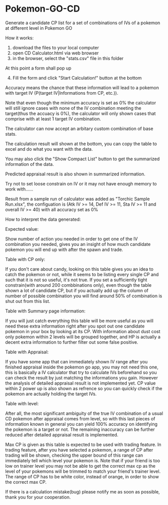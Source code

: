 # Pokemon-GO-CD
Generate a candidate CP list for a set of combinations of IVs of a pokemon at different level in Pokemon GO

How it works:
1. download the files to your local computer
2. open CD Calculator.html via web browser
3. in the browser, select the "stats.csv" file in this folder

At this point a form shall pop up

4. Fill the form and click "Start Calculation!" button at the bottom

Accuracy means the chance that these information will lead to a pokemon with target IV (P(target IV|Informations from CP, etc.)). 

Note that even though the minimum accuracy is set as 0% the calculator will still ignore cases with none of the IV combination meeting the target(thus the accuacy is 0%), the calculator will only shown cases that comprise with at least 1 target IV combination.

The calculator can now accept an arbitary custom combination of base stats.

The calculation result will shown at the bottom, you can copy the table to excel and do what you want with the data.

You may also click the "Show Compact List" button to get the summarized information of the data.

Predicted appraisal result is also shown in summarized information.

Try not to set loose constrain on IV or it may not have enough memory to work with......

Result from a sample run of calculator was added as "Torchic Sample Run.xlsx", the configuation is (Atk IV >= 14, Def IV >= 11, Sta IV >= 11 and overall IV >= 40) with all accuracy set as 0%

How to interpret the data generated:


Expected value: 

Show number of action you needed in order to get one of the IV combination you needed, gives you an insight of how much candidate pokemon you will end up with after the spawn and trade.

Table with CP only:

If you don't care about candy, looking on this table gives you an idea to catch the pokemon or not, while it seems to be listing every single CP and such that it is not so useful, it's not true. If you set a sufficiently tight constrain(with around 200 combbinations only), even though the table shown a lot of candidate CP, but if you actually add up the column of number of possible combination you will find around 50% of combination is shut out from this list.

Table with Summary page information:

If you will just catch everything this table will be more useful as you will need these extra information right after you spot out one candidate pokemon in your box by looking at its CP. With information about dust cost only pokemon within 2 levels will be grouped together, and HP is actually a decent extra information to further filter out some false positive. 

Table with Appraisal:

If you have some app that can immediately shown IV range after you finished appraisal inside the pokemon go app, you may not need this one, this is basically a IV calculator that try to calculate IVs beforehand so you can check the result by just matching the informations you gain. However the analysis of detailed appraisal result is not implemented yet.
CP value within 2 power up is also shown as refrence so you can quickly check if the pokemon are actually holding the target IVs.

Table with level:

After all, the most significant ambiguity of the true IV combination of a usual CD pokemon after appraisal comes from level, so with this last pieces of information known in general you can yield 100% accuracy on identifying the pokemon is a target or not. The remaining inaccuracy can be further reduced after detailed appraisal result is implemented.


Max CP is given as this table is expected to be used with trading feature. In trading feature, after you have selected a pokemon, a range of CP after trading will be shown, checking the upper bound of this range can immediately tell which level your pokemon is. Note that if your friend is too low on trainer level you may not be able to get the correct max cp as the level of your pokemons will be trimmed to match your friend's trainer level. The range of CP has to be white color, instead of orange, in order to show the correct max CP.



If there is a calculation mistake(bug) please notify me as soon as possible, thank you for your cooperation.

